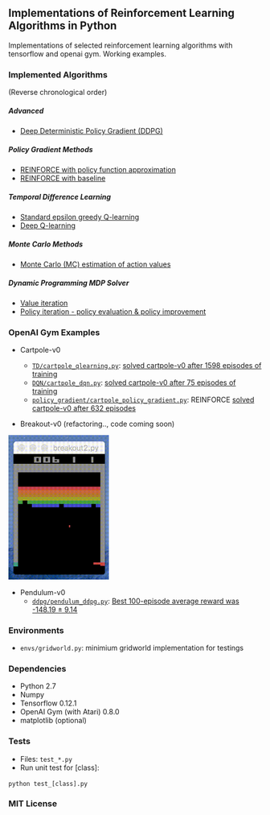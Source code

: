 ## Implementations of Reinforcement Learning Algorithms in Python

Implementations of selected reinforcement learning algorithms with tensorflow and openai gym. Working examples.

<!-- | Implemented Algorthms   |      Working Examples
|-----------------|:--------------|
| *Policy Gradient Methods* |   |
| [REINFORCE with policy function approximation](policy_gradient/) |    [`policy_gradient/cartpole_policy_gradient.py`](policy_gradient/)   |
| [REINFORCE with baseline](policy_gradient/) | [`policy_gradient/cartpole_reinforce_baseline.py`](policy_gradient/) |
| *TD Learning* |   |
| [Standard epsilon greedy Q-learning](TD/qlearning.py) | [`TD/cartpole_qlearning.py`](TD/cartpole_qlearning.py) |
| [Deep Q-learning](DQN/) | [`DQN/cartpole_dqn.py`](DQN/) |
| *Monte Carlo Methods* |   |
| [Monte Carlo (MC) estimation of action values](monte_carlo/monte_carlo.py) | [`monte_carlo/test_monte_carlo.py`](monte_carlo/test_monte_carlo.py) |
| *Dynamic Programming MDP Solver* |   |
| [Value iteration](DP/value_iteration.py) | [`DP/test_value_iteration.py`](DP/test_value_iteration.py) |
| [Policy iteration - policy evaluation & policy improvement](DP/policy_iteration.py) | [`DP/test_value_iteration.py`](DP/test_value_iteration.py) | -->

### Implemented Algorithms

(Reverse chronological order)

##### Advanced 

- [Deep Deterministic Policy Gradient (DDPG)](ddpg/)

##### Policy Gradient Methods

- [REINFORCE with policy function approximation](policy_gradient/)
- [REINFORCE with baseline](policy_gradient/reinforce_w_baseline.py)

##### Temporal Difference Learning

- [Standard epsilon greedy Q-learning](TD/qlearning.py)
- [Deep Q-learning](DQN/)

##### Monte Carlo Methods

- [Monte Carlo (MC) estimation of action values](monte_carlo/monte_carlo.py)

##### Dynamic Programming MDP Solver

- [Value iteration](DP/value_iteration.py)
- [Policy iteration - policy evaluation & policy improvement](DP/policy_iteration.py)

### OpenAI Gym Examples

- Cartpole-v0
    - [`TD/cartpole_qlearning.py`](TD/cartpole_qlearning.py): [solved cartpole-v0 after 1598 episodes of training](https://gym.openai.com/evaluations/eval_qXAq3TZxS6WBnMci1xJ4XQ#reproducibility)
    - [`DQN/cartpole_dqn.py`](DQN/): [solved cartpole-v0 after 75 episodes of training](https://gym.openai.com/evaluations/eval_ry9ynv6ZQQm14FJdT7dvQ)
    - [`policy_gradient/cartpole_policy_gradient.py`](policy_gradient/): REINFORCE [solved cartpole-v0 after 632 episodes](https://gym.openai.com/evaluations/eval_0qE4YdUoQMi60hslLEGg)

- Breakout-v0 (refactoring.., code coming soon)

<img src="imgs/breakout10.gif" alt="breakout" width="200">

- Pendulum-v0
    - [`ddpg/pendulum_ddpg.py`](ddpg/): [Best 100-episode average reward was -148.19 ± 9.14](https://gym.openai.com/evaluations/eval_9kvdhHSCTMqU8mYTaPWFrQ)

### Environments

- `envs/gridworld.py`: minimium gridworld implementation for testings

### Dependencies

- Python 2.7
- Numpy
- Tensorflow 0.12.1
- OpenAI Gym (with Atari) 0.8.0
- matplotlib (optional)

### Tests

- Files: `test_*.py`
- Run unit test for [class]:

`python test_[class].py`
<!-- 
- Test coverage (requires `coverage` and `nose`):

`nosetests --with-coverage --cover-package=.`
 -->
### MIT License

